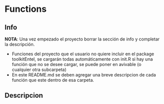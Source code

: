 # Functions

## Info

**NOTA**: Una vez empezado el proyecto borrar la sección de info y completar la descripción.

* Funciones del proyecto que el usuario no quiere incluir en el package toolkitEntel, se cargarán todas automáticamente con init.R
si hay una función que no se desee cargar, se puede poner en avivable (o cualquier otra subcarpeta)
* En este README.md se deben agregar una breve descripcion de cada función que este dentro de esa carpeta. 

## Descripcion
